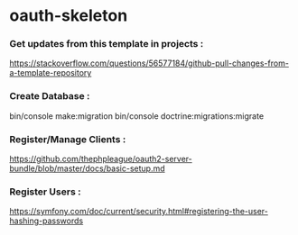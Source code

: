 # oauth-skeleton

### Get updates from this template in projects :
https://stackoverflow.com/questions/56577184/github-pull-changes-from-a-template-repository

### Create Database :
bin/console make:migration
bin/console doctrine:migrations:migrate

### Register/Manage Clients :
https://github.com/thephpleague/oauth2-server-bundle/blob/master/docs/basic-setup.md

### Register Users :
https://symfony.com/doc/current/security.html#registering-the-user-hashing-passwords
